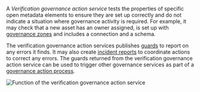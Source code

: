 <!-- SPDX-License-Identifier: CC-BY-4.0 -->
<!-- Copyright Contributors to the Egeria project. -->


A *Verification governance action service* tests the properties of specific open metadata elements to ensure they are set up correctly and do not indicate a situation where governance activity is required.
For example, it may check that a new asset has an owner assigned, is set up with [governance zones](/concepts/governance-zone) and includes a connection and a schema.

The verification governance action services publishes [guards](/concepts/guard) to report on any errors it finds.  It may also create [incident reports](/concepts/incident-report) to coordinate actions to correct any errors.
The guards returned from the verification governance action service can be used to trigger other governance services as part of a [governance action process](/concepts/governance-action-process).

![Function of the verification governance action service](/frameworks/gaf/verification-governance-action-service.svg)




